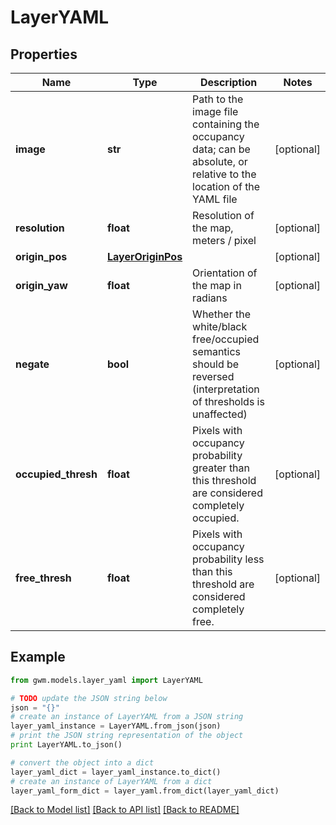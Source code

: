 # LayerYAML


## Properties
Name | Type | Description | Notes
------------ | ------------- | ------------- | -------------
**image** | **str** | Path to the image file containing the occupancy data; can be absolute, or relative to the location of the YAML file | [optional] 
**resolution** | **float** | Resolution of the map, meters / pixel | [optional] 
**origin_pos** | [**LayerOriginPos**](LayerOriginPos.md) |  | [optional] 
**origin_yaw** | **float** | Orientation of the map in radians | [optional] 
**negate** | **bool** | Whether the white/black free/occupied semantics should be reversed (interpretation of thresholds is unaffected) | [optional] 
**occupied_thresh** | **float** | Pixels with occupancy probability greater than this threshold are considered completely occupied. | [optional] 
**free_thresh** | **float** | Pixels with occupancy probability less than this threshold are considered completely free. | [optional] 

## Example

```python
from gwm.models.layer_yaml import LayerYAML

# TODO update the JSON string below
json = "{}"
# create an instance of LayerYAML from a JSON string
layer_yaml_instance = LayerYAML.from_json(json)
# print the JSON string representation of the object
print LayerYAML.to_json()

# convert the object into a dict
layer_yaml_dict = layer_yaml_instance.to_dict()
# create an instance of LayerYAML from a dict
layer_yaml_form_dict = layer_yaml.from_dict(layer_yaml_dict)
```
[[Back to Model list]](../README.md#documentation-for-models) [[Back to API list]](../README.md#documentation-for-api-endpoints) [[Back to README]](../README.md)


